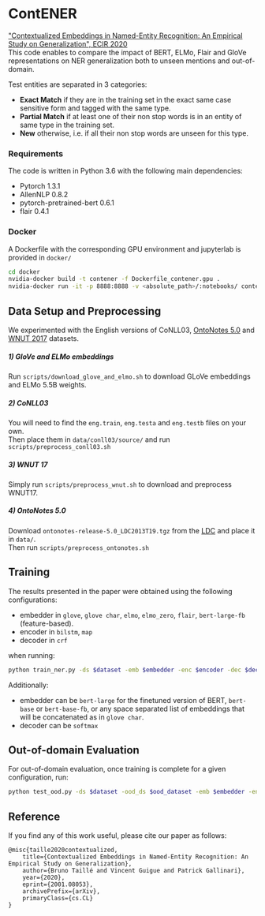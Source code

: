 ContENER
====

["Contextualized Embeddings in Named-Entity Recognition: An Empirical Study on Generalization", ECIR 2020](https://arxiv.org/pdf/2001.08053.pdf)  
This code enables to compare the impact of BERT, ELMo, Flair and GloVe representations on NER generalization both to unseen mentions and out-of-domain.  

Test entities are separated in 3 categories:
- **Exact Match** if they are in the training set in the exact same case sensitive form and tagged with the same type.
- **Partial Match** if at least one of their non stop words is in an entity of same type in the training set.
- **New** otherwise, i.e. if all their non stop words are unseen for this type.

### Requirements
The code is written in Python 3.6 with the following main dependencies:

* Pytorch 1.3.1
* AllenNLP 0.8.2
* pytorch-pretrained-bert 0.6.1
* flair 0.4.1

### Docker 
A Dockerfile with the corresponding GPU environment and jupyterlab is provided in `docker/`
```bash
cd docker
nvidia-docker build -t contener -f Dockerfile_contener.gpu .
nvidia-docker run -it -p 8888:8888 -v <absolute_path>/:notebooks/ contener
``` 

## Data Setup and Preprocessing
We experimented with the English versions of CoNLL03, [OntoNotes 5.0](https://catalog.ldc.upenn.edu/LDC2013T19) and [WNUT 2017](https://github.com/leondz/emerging_entities_17) datasets.  

##### 1) GloVe and ELMo embeddings
Run `scripts/download_glove_and_elmo.sh` to download GLoVe embeddings and ELMo 5.5B weights.
##### 2) CoNLL03
You will need to find the `eng.train`, `eng.testa` and `eng.testb`  files on your own.  
Then place them in `data/conll03/source/` and run `scripts/preprocess_conll03.sh`
##### 3) WNUT 17
Simply run `scripts/preprocess_wnut.sh` to download and preprocess WNUT17.
##### 4) OntoNotes 5.0
Download `ontonotes-release-5.0_LDC2013T19.tgz` from the [LDC](https://catalog.ldc.upenn.edu/LDC2013T19) and place it in `data/`.  
Then run `scripts/preprocess_ontonotes.sh`

## Training
The results presented in the paper were obtained using the following configurations:
 - embedder in `glove`, `glove char`, `elmo`, `elmo_zero`, `flair`, `bert-large-fb` (feature-based).
 - encoder in `bilstm`, `map`
 - decoder in `crf` 

when running:
```bash
python train_ner.py -ds $dataset -emb $embedder -enc $encoder -dec $decoder -d 0.5 -bs 64 -ep 100 -p 5
```

Additionally:
 - embedder can be `bert-large` for the finetuned version of BERT, `bert-base` or `bert-base-fb`, or any space separated list of embeddings that will be concatenated as in `glove char`.
 - decoder can be `softmax` 

## Out-of-domain Evaluation

For out-of-domain evaluation, once training is complete for a given configuration, run:

```bash
python test_ood.py -ds $dataset -ood_ds $ood_dataset -emb $embedder -enc $encoder -dec $decoder
```


## Reference
If you find any of this work useful, please cite our paper as follows:
```
@misc{taille2020contextualized,
    title={Contextualized Embeddings in Named-Entity Recognition: An Empirical Study on Generalization},
    author={Bruno Taillé and Vincent Guigue and Patrick Gallinari},
    year={2020},
    eprint={2001.08053},
    archivePrefix={arXiv},
    primaryClass={cs.CL}
}
```


